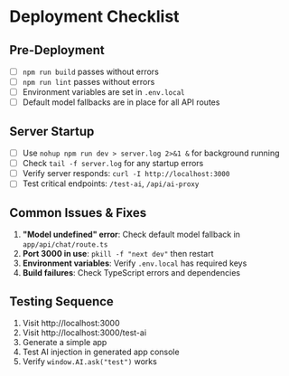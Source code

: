 # Deployment Checklist

## Pre-Deployment
- [ ] `npm run build` passes without errors
- [ ] `npm run lint` passes without errors  
- [ ] Environment variables are set in `.env.local`
- [ ] Default model fallbacks are in place for all API routes

## Server Startup
- [ ] Use `nohup npm run dev > server.log 2>&1 &` for background running
- [ ] Check `tail -f server.log` for any startup errors
- [ ] Verify server responds: `curl -I http://localhost:3000`
- [ ] Test critical endpoints: `/test-ai`, `/api/ai-proxy`

## Common Issues & Fixes
1. **"Model undefined" error**: Check default model fallback in `app/api/chat/route.ts`
2. **Port 3000 in use**: `pkill -f "next dev"` then restart
3. **Environment variables**: Verify `.env.local` has required keys
4. **Build failures**: Check TypeScript errors and dependencies

## Testing Sequence
1. Visit http://localhost:3000
2. Visit http://localhost:3000/test-ai  
3. Generate a simple app
4. Test AI injection in generated app console
5. Verify `window.AI.ask("test")` works